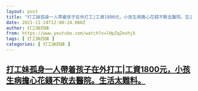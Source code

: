 ```yaml
---
layout: post
title: "打工妹孤身一人帶着孩子在外打工|工資1800元，小孩生病擔心花錢不敢去醫院。生活太難料。"
date: 2021-11-24T12:00:24.000Z
author: 打工妹四妹
from: https://www.youtube.com/watch?v=lHpZqZevhjk
tags: [ 打工妹四妹 ]
categories: [ 打工妹四妹 ]
---
```

<!--1637755224000-->
[打工妹孤身一人帶着孩子在外打工|工資1800元，小孩生病擔心花錢不敢去醫院。生活太難料。](https://www.youtube.com/watch?v=lHpZqZevhjk)
------

<div>

</div>
